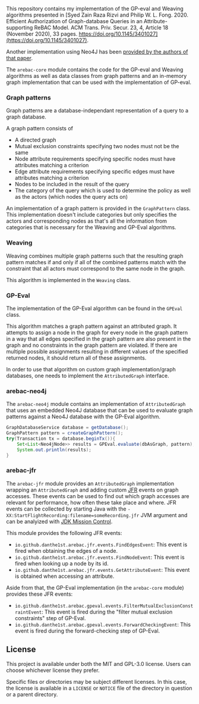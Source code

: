 This repository contains my implementation of the GP-eval and Weaving algorithms presented in [Syed Zain Raza Rizvi and Philip W. L. Fong. 2020. Efficient Authorization of Graph-database Queries in an Attribute-supporting ReBAC Model. ACM Trans. Priv. Secur. 23, 4, Article 18 (November 2020), 33 pages. https://doi.org/10.1145/3401027](https://doi.org/10.1145/3401027).

Another implementation using Neo4J has been [provided by the authors of that paper](https://github.com/szrrizvi/arebac/).

The `arebac-core` module contains the code for the GP-eval and Weaving algorithms as well as data classes from graph patterns and an in-memory graph implementation that can be used with the implementation of GP-eval.

### Graph patterns

Graph patterns are a database-independant representation of a query to a graph database.

A graph pattern consists of
- A directed graph
- Mutual exclusion constraints specifying two nodes must not be the same
- Node attribute requirements specifying specific nodes must have attributes matching a criterion
- Edge attribute requirements specifying specific edges must have attributes matching a criterion
- Nodes to be included in the result of the query
- The category of the query which is used to determine the policy as well as the actors (which nodes the query acts on)

An implementation of a graph pattern is provided in the `GraphPattern` class. This implementation doesn't include categories but only specifies the actors and corresponding nodes as that's all the information from categories that is necessary for the Weaving and GP-Eval algorithms.

### Weaving

Weaving combines multiple graph patterns such that the resulting graph pattern matches if and only if all of the combined patterns match with the constraint that all actors must correspond to the same node in the graph.

This algorithm is implemented in the `Weaving` class.

### GP-Eval

The implementation of the GP-Eval algorithm can be found in the `GPEval` class.

This algorithm matches a graph pattern against an attributed graph.
It attempts to assign a node in the graph for every node in the graph pattern in a way that all edges specified in the graph pattern are also present in the graph and no constraints in the graph pattern are violated.
If there are multiple possible assignments resulting in different values of the specified returned nodes, it should return all of these assignments.

In order to use that algorithm on custom graph implementation/graph databases, one needs to implement the `AttributedGraph` interface.

### arebac-neo4j

The `arebac-neo4j` module contains an implementation of `AttributedGraph` that uses an embedded Neo4J database that can be used to evaluate graph patterns against a Neo4J database with the GP-Eval algorithm.

```java
GraphDatabaseService database = getDatabase();
GraphPattern pattern = createGraphPattern();
try(Transaction tx = database.beginTx()){
	Set<List<Neo4jNode>> results = GPEval.evaluate(dbAsGraph, pattern);
	System.out.println(results);
}
```

### arebac-jfr

The `arebac-jfr` module provides an `AttributedGraph` implementation wrapping an `AttributedGraph` and adding custom [JFR](https://openjdk.org/jeps/328) events on graph accesses. These events can be used to find out which graph accesses are relevant for performance, how often these take place and where.
JFR events can be collected by starting Java with the `-XX:StartFlightRecording:filename=someRecording.jfr` JVM argument and can be analyized with [JDK Mission Control](https://openjdk.org/projects/jmc/).

This module provides the following JFR events:
- `io.github.danthe1st.arebac.jfr.events.FindEdgesEvent`: This event is fired when obtaining the edges of a node.
- `io.github.danthe1st.arebac.jfr.events.FindNodeEvent`: This event is fired when looking up a node by its id.
- `io.github.danthe1st.arebac.jfr.events.GetAttributeEvent`: This event is obtained when accessing an attribute.

Aside from that, the GP-Eval implementation (in the `arebac-core` module) provides these JFR events:
- `io.github.danthe1st.arebac.gpeval.events.FilterMutualExclusionConstraintEvent`: This event is fired during the "filter mutual exclusion constraints" step of GP-Eval.
- `io.github.danthe1st.arebac.gpeval.events.ForwardCheckingEvent`: This event is fired during the forward-checking step of GP-Eval.

## License

This project is available under both the MIT and GPL-3.0 license. Users can choose whichever license they prefer.

Specific files or directories may be subject different licenses. In this case, the license is available in a `LICENSE` or `NOTICE` file of the directory in question or a parent directory.